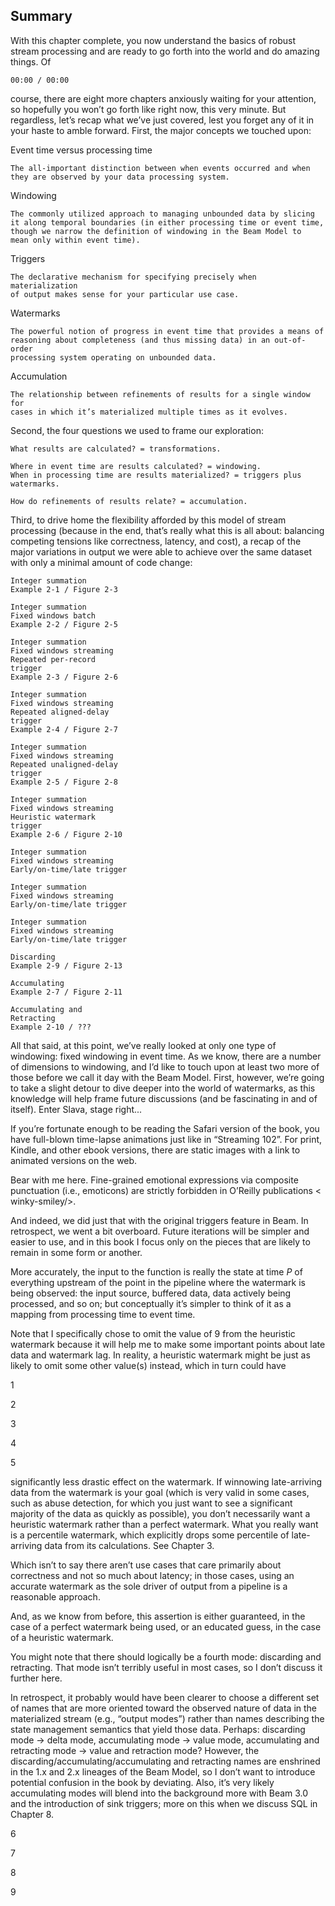  ## Summary

With this chapter complete, you now understand the basics of robust stream
processing and are ready to go forth into the world and do amazing things. Of

```
00:00 / 00:00
```

course, there are eight more chapters anxiously waiting for your attention, so
hopefully you won’t go forth like right now, this very minute. But regardless,
let’s recap what we’ve just covered, lest you forget any of it in your haste to
amble forward. First, the major concepts we touched upon:

Event time versus processing time

```
The all-important distinction between when events occurred and when
they are observed by your data processing system.
```
Windowing

```
The commonly utilized approach to managing unbounded data by slicing
it along temporal boundaries (in either processing time or event time,
though we narrow the definition of windowing in the Beam Model to
mean only within event time).
```
Triggers

```
The declarative mechanism for specifying precisely when materialization
of output makes sense for your particular use case.
```
Watermarks

```
The powerful notion of progress in event time that provides a means of
reasoning about completeness (and thus missing data) in an out-of-order
processing system operating on unbounded data.
```
Accumulation

```
The relationship between refinements of results for a single window for
cases in which it’s materialized multiple times as it evolves.
```
Second, the four questions we used to frame our exploration:

```
What results are calculated? = transformations.
```
```
Where in event time are results calculated? = windowing.
When in processing time are results materialized? = triggers plus
watermarks.
```

```
How do refinements of results relate? = accumulation.
```
Third, to drive home the flexibility afforded by this model of stream
processing (because in the end, that’s really what this is all about: balancing
competing tensions like correctness, latency, and cost), a recap of the major
variations in output we were able to achieve over the same dataset with only a
minimal amount of code change:

```
Integer summation
Example 2-1 / Figure 2-3
```
```
Integer summation
Fixed windows batch
Example 2-2 / Figure 2-5
```
```
Integer summation
Fixed windows streaming
Repeated per-record
trigger
Example 2-3 / Figure 2-6
```
```
Integer summation
Fixed windows streaming
Repeated aligned-delay
trigger
Example 2-4 / Figure 2-7
```
```
Integer summation
Fixed windows streaming
Repeated unaligned-delay
trigger
Example 2-5 / Figure 2-8
```
```
Integer summation
Fixed windows streaming
Heuristic watermark
trigger
Example 2-6 / Figure 2-10
```
```
Integer summation
Fixed windows streaming
Early/on-time/late trigger
```
```
Integer summation
Fixed windows streaming
Early/on-time/late trigger
```
```
Integer summation
Fixed windows streaming
Early/on-time/late trigger
```

```
Discarding
Example 2-9 / Figure 2-13
```
```
Accumulating
Example 2-7 / Figure 2-11
```
```
Accumulating and
Retracting
Example 2-10 / ???
```
All that said, at this point, we’ve really looked at only one type of
windowing: fixed windowing in event time. As we know, there are a number
of dimensions to windowing, and I’d like to touch upon at least two more of
those before we call it day with the Beam Model. First, however, we’re going
to take a slight detour to dive deeper into the world of watermarks, as this
knowledge will help frame future discussions (and be fascinating in and of
itself). Enter Slava, stage right...

If you’re fortunate enough to be reading the Safari version of the book, you
have full-blown time-lapse animations just like in “Streaming 102”. For print,
Kindle, and other ebook versions, there are static images with a link to
animated versions on the web.

Bear with me here. Fine-grained emotional expressions via composite
punctuation (i.e., emoticons) are strictly forbidden in O’Reilly publications <
winky-smiley/>.

And indeed, we did just that with the original triggers feature in Beam. In
retrospect, we went a bit overboard. Future iterations will be simpler and
easier to use, and in this book I focus only on the pieces that are likely to
remain in some form or another.

More accurately, the input to the function is really the state at time _P_ of
everything upstream of the point in the pipeline where the watermark is being
observed: the input source, buffered data, data actively being processed, and
so on; but conceptually it’s simpler to think of it as a mapping from
processing time to event time.

Note that I specifically chose to omit the value of 9 from the heuristic
watermark because it will help me to make some important points about late
data and watermark lag. In reality, a heuristic watermark might be just as
likely to omit some other value(s) instead, which in turn could have

1

2

3

4

5


significantly less drastic effect on the watermark. If winnowing late-arriving
data from the watermark is your goal (which is very valid in some cases, such
as abuse detection, for which you just want to see a significant majority of the
data as quickly as possible), you don’t necessarily want a heuristic watermark
rather than a perfect watermark. What you really want is a percentile
watermark, which explicitly drops some percentile of late-arriving data from
its calculations. See Chapter 3.

Which isn’t to say there aren’t use cases that care primarily about
correctness and not so much about latency; in those cases, using an accurate
watermark as the sole driver of output from a pipeline is a reasonable
approach.

And, as we know from before, this assertion is either guaranteed, in the case
of a perfect watermark being used, or an educated guess, in the case of a
heuristic watermark.

You might note that there should logically be a fourth mode: discarding and
retracting. That mode isn’t terribly useful in most cases, so I don’t discuss it
further here.

In retrospect, it probably would have been clearer to choose a different set
of names that are more oriented toward the observed nature of data in the
materialized stream (e.g., “output modes”) rather than names describing the
state management semantics that yield those data. Perhaps: discarding mode
→ delta mode, accumulating mode → value mode, accumulating and
retracting mode → value and retraction mode? However, the
discarding/accumulating/accumulating and retracting names are enshrined in
the 1.x and 2.x lineages of the Beam Model, so I don’t want to introduce
potential confusion in the book by deviating. Also, it’s very likely
accumulating modes will blend into the background more with Beam 3.0 and
the introduction of sink triggers; more on this when we discuss SQL in
Chapter 8.

6

7

8

9

